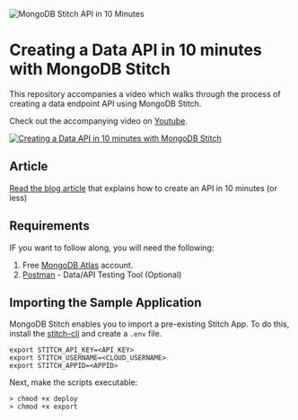 ![MongoDB Stitch API in 10 Minutes](https://cdn-images-1.medium.com/max/800/1*6CLtZEbUdqbPViengE03og.png)
# Creating a Data API in 10 minutes with MongoDB Stitch

This repository accompanies a video which walks through the process of creating a data endpoint API using MongoDB Stitch. 

Check out the accompanying video on [Youtube](https://www.youtube.com/watch?v=WBEzGFpAnhY).

[![Creating a Data API in 10 minutes with MongoDB Stitch](https://img.youtube.com/vi/WBEzGFpAnhY/0.jpg)](https://www.youtube.com/watch?v=WBEzGFpAnhY)

## Article
[Read the blog article](https://medium.com/@michael.lynn/creating-a-data-enabled-api-in-10-minutes-with-mongodb-stitch-6d23578fed6d) that explains how to create an API in 10 minutes (or less)

## Requirements
IF you want to follow along, you will need the following:

1. Free [MongoDB Atlas](http://cloud.mongodb.com) account.
1. [Postman](http://getpostman.com) - Data/API Testing Tool (Optional)

## Importing the Sample Application

MongoDB Stitch enables you to import a pre-existing Stitch App. To do this, install the [stitch-cli](https://docs.mongodb.com/stitch/import-export/stitch-cli-reference/) and create a `.env` file.

```
export STITCH_API_KEY=<API_KEY>
export STITCH_USERNAME=<CLOUD_USERNAME>
export STITCH_APPID=<APPID>
```

Next, make the scripts executable:

```
> chmod +x deploy
> chmod +x export
```

